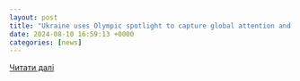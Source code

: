 ```yaml
---
layout: post
title: "Ukraine uses Olympic spotlight to capture global attention and fight war fatigue"
date: 2024-08-10 16:59:13 +0000
categories: [news]
---
```


[Читати далі](https://www.wate.com/news/national/ap-international/ap-ukraine-uses-olympic-spotlight-to-capture-global-attention-and-fight-war-fatigue/)
